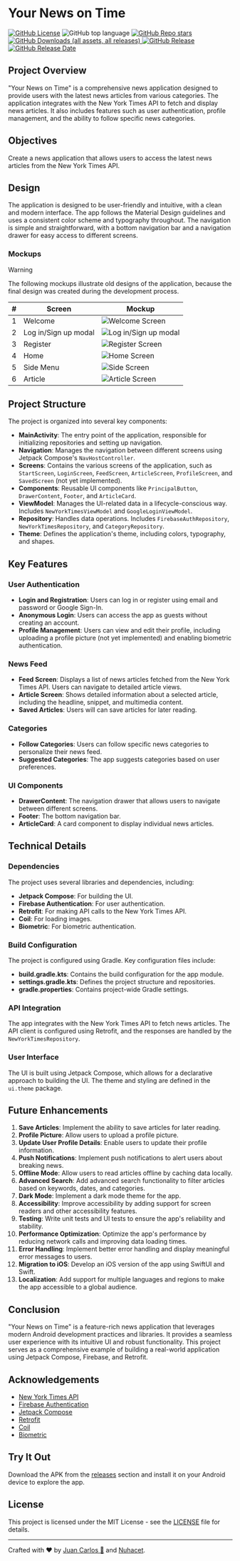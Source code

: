 # Your News on Time

[![GitHub License](https://img.shields.io/github/license/Your-News-On-Time/YourNewsonTime)](LICENSE) ![GitHub top language](https://img.shields.io/github/languages/top/Your-News-On-Time/YourNewsonTime) [![GitHub Repo stars](https://img.shields.io/github/stars/Your-News-On-Time/YourNewsonTime)](https://github.com/Your-News-On-Time/YourNewsonTime)
[![GitHub Downloads (all assets, all releases)](https://img.shields.io/github/downloads/Your-News-On-Time/YourNewsonTime/total) ![GitHub Release](https://img.shields.io/github/v/release/Your-News-On-Time/YourNewsonTime?include_prereleases) ![GitHub Release Date](https://img.shields.io/github/release-date-pre/Your-News-On-Time/YourNewsonTime)](https://github.com/Your-News-On-Time/YourNewsonTime/releases/tag/v0.1.0-beta.1)

## Project Overview

"Your News on Time" is a comprehensive news application designed to provide users with the latest news articles from various categories. The application integrates with the New York Times API to fetch and display news articles. It also includes features such as user authentication, profile management, and the ability to follow specific news categories.

## Objectives

Create a news application that allows users to access the latest news articles from the New York Times API.

## Design

The application is designed to be user-friendly and intuitive, with a clean and modern interface. The app follows the Material Design guidelines and uses a consistent color scheme and typography throughout. The navigation is simple and straightforward, with a bottom navigation bar and a navigation drawer for easy access to different screens.

### Mockups

> [!WARNING]
> The following mockups illustrate old designs of the application, because the final design was created during the development process.

| # | Screen | Mockup |
| --- | --- | --- |
| 1 | Welcome | ![Welcome Screen](./docs/mockups/Welcome.png) |
| 2 | Log in/Sign up modal | ![Log in/Sign up modal](./docs/mockups/LoginSignup.png) |
| 3 | Register | ![Register Screen](./docs/mockups/Register.png) |
| 4 | Home | ![Home Screen](./docs/mockups/Home.png) |
| 5 | Side Menu | ![Side Screen](./docs/mockups/Menu.png) |
| 6 | Article | ![Article Screen](./docs/mockups/Article.png) |

## Project Structure

The project is organized into several key components:

- **MainActivity**: The entry point of the application, responsible for initializing repositories and setting up navigation.
- **Navigation**: Manages the navigation between different screens using Jetpack Compose's `NavHostController`.
- **Screens**: Contains the various screens of the application, such as `StartScreen`, `LoginScreen`, `FeedScreen`, `ArticleScreen`, `ProfileScreen`, and `SavedScreen` (not yet implemented).
- **Components**: Reusable UI components like `PrincipalButton`, `DrawerContent`, `Footer`, and `ArticleCard`.
- **ViewModel**: Manages the UI-related data in a lifecycle-conscious way. Includes `NewYorkTimesViewModel` and `GoogleLoginViewModel`.
- **Repository**: Handles data operations. Includes `FirebaseAuthRepository`, `NewYorkTimesRepository`, and `CategoryRepository`.
- **Theme**: Defines the application's theme, including colors, typography, and shapes.

## Key Features

### User Authentication

- **Login and Registration**: Users can log in or register using email and password or Google Sign-In.
- **Anonymous Login**: Users can access the app as guests without creating an account.
- **Profile Management**: Users can view and edit their profile, including uploading a profile picture (not yet implemented) and enabling biometric authentication.

### News Feed

- **Feed Screen**: Displays a list of news articles fetched from the New York Times API. Users can navigate to detailed article views.
- **Article Screen**: Shows detailed information about a selected article, including the headline, snippet, and multimedia content.
- **Saved Articles**: Users will can save articles for later reading.

### Categories

- **Follow Categories**: Users can follow specific news categories to personalize their news feed.
- **Suggested Categories**: The app suggests categories based on user preferences.

### UI Components

- **DrawerContent**: The navigation drawer that allows users to navigate between different screens.
- **Footer**: The bottom navigation bar.
- **ArticleCard**: A card component to display individual news articles.

## Technical Details

### Dependencies

The project uses several libraries and dependencies, including:

- **Jetpack Compose**: For building the UI.
- **Firebase Authentication**: For user authentication.
- **Retrofit**: For making API calls to the New York Times API.
- **Coil**: For loading images.
- **Biometric**: For biometric authentication.

### Build Configuration

The project is configured using Gradle. Key configuration files include:

- **build.gradle.kts**: Contains the build configuration for the app module.
- **settings.gradle.kts**: Defines the project structure and repositories.
- **gradle.properties**: Contains project-wide Gradle settings.

### API Integration

The app integrates with the New York Times API to fetch news articles. The API client is configured using Retrofit, and the responses are handled by the `NewYorkTimesRepository`.

### User Interface

The UI is built using Jetpack Compose, which allows for a declarative approach to building the UI. The theme and styling are defined in the `ui.theme` package.

## Future Enhancements

1. **Save Articles**: Implement the ability to save articles for later reading.
2. **Profile Picture**: Allow users to upload a profile picture.
3. **Update User Profile Details**: Enable users to update their profile information.
4. **Push Notifications**: Implement push notifications to alert users about breaking news.
5. **Offline Mode**: Allow users to read articles offline by caching data locally.
6. **Advanced Search**: Add advanced search functionality to filter articles based on keywords, dates, and categories.
7. **Dark Mode**: Implement a dark mode theme for the app.
8. **Accessibility**: Improve accessibility by adding support for screen readers and other accessibility features.
9. **Testing**: Write unit tests and UI tests to ensure the app's reliability and stability.
10. **Performance Optimization**: Optimize the app's performance by reducing network calls and improving data loading times.
11. **Error Handling**: Implement better error handling and display meaningful error messages to users.
12. **Migration to iOS**: Develop an iOS version of the app using SwiftUI and Swift.
13. **Localization**: Add support for multiple languages and regions to make the app accessible to a global audience.

## Conclusion

"Your News on Time" is a feature-rich news application that leverages modern Android development practices and libraries. It provides a seamless user experience with its intuitive UI and robust functionality. This project serves as a comprehensive example of building a real-world application using Jetpack Compose, Firebase, and Retrofit.

## Acknowledgements

- [New York Times API](https://developer.nytimes.com/apis)
- [Firebase Authentication](https://firebase.google.com/docs/auth)
- [Jetpack Compose](https://developer.android.com/jetpack/compose)
- [Retrofit](https://square.github.io/retrofit/)
- [Coil](https://coil-kt.github.io/coil/)
- [Biometric](https://developer.android.com/jetpack/androidx/releases/biometric)

## Try It Out

Download the APK from the [releases](https://github.com/Your-News-On-Time/YourNewsonTime/releases/tag/v0.1.0-beta.1) section and install it on your Android device to explore the app.

## License

This project is licensed under the MIT License - see the [LICENSE](LICENSE) file for details.

---

Crafted with ❤️ by [Juan Carlos 🤟](https://github.com/juancarlosacostaperaba) and [Nuhacet](https://github.com/nuhacet66).
